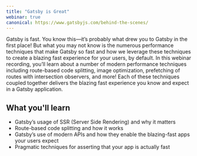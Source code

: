 ```yaml
---
title: "Gatsby is Great"
webinar: true
canonical: https://www.gatsbyjs.com/behind-the-scenes/
---
```


Gatsby is fast. You know this—it’s probably what drew you to Gatsby in the first place! But what you may not know is the numerous performance techniques that make Gatsby so fast and how we leverage these techniques to create a blazing fast experience for your users, by default. In this webinar recording, you’ll learn about a number of modern performance techniques including route-based code splitting, image optimization, prefetching of routes with intersection observers, and more! Each of these techniques coupled together delivers the blazing fast experience you know and expect in a Gatsby application.

## What you'll learn

- Gatsby’s usage of SSR (Server Side Rendering) and why it matters
- Route-based code splitting and how it works
- Gatsby’s use of modern APIs and how they enable the blazing-fast apps your users expect
- Pragmatic techniques for asserting that your app is actually fast
